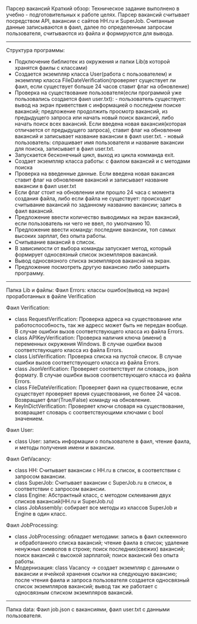 Парсер вакансий
Краткий обзор: Техническое задание выполнено в учебно - подготовительных к работе целях. Парсер вакансий считывает посредством API, вакансии с сайтов HH.ru и SuperJob. Считанные данные записываются в фаил, далее по определенным запросам пользователя, считываются из файла и формируются для вывода.

***************************************************************************************************************************************************************

Структура программы:
- Подключение библиотек из окружения и папки Lib(в которой хранятся фаилы с классами)
- Создается экземпляр класса User(работа с пользователем) и экземпляр класса FileDateVerification(проверяет существует ли фаил, если существует больше 24 часов ставит флаг на обновление)
- Проверка на существование пользователя(если программой уже пользовались создается фаил user.txt):
          - пользователь существует: вывод на экран приветствия с информацией о последнем поиске вакансий; предложение продолжить просмотр вакансий, из                     предыдущего запроса или начать новый поиск вакансий, либо начать поиск всех вакансий. Если введена новая вакансия(которая отличается от предыдущего             запроса), ставит флаг на обновление вакансий и записывает название вакансии в фаил user.txt.
          - новый пользователь: спрашивает имя пользователя и название вакансии для поиска, записывает в фаил user.txt.
- Запускается бесконечный цикл, выход из цикла комманда exit.
- Создает экземпляр класса работы: с фаилом вакансий и с методами поиска
- Проверка на введенные данные. Если введена новая вакансия ставит флаг на обновление вакансий и записывает название вакансии в фаил user.txt
- Если флаг стоит на обновлении или прошло 24 часа с момента создания файла, либо если файла не существует: происходит считывание вакансий по заданному названию вакансии; запись в фаил вакансий.
- Предложение ввести количество выводимых на экран вакансий, если пользователь ни чего не ввел, по умолчанию 10.
- Предложение ввести команду: последние вакансии, топ самых высоких зарплат, без опыта работы.
- Считывание вакансий в список.
- В зависимости от выбора команды запускает метод, который формирует односвязный список экземпляров вакансий.
- Вывод односвязного списка экземпляров вакансий на экран.
- Предложение посмотреть другую вакансию либо завершить программу.

***************************************************************************************************************************************************************

Папка Lib и файлы:
Фаил Errors: классы ошибок(вывод на экран) проработанных в файле Verification

Фаил Verification:
- class RequestVerification: Проверка адреса на существование или работоспособность, так же адресс может быть не передан вообще. В случае ошибки вызов соответствующего класса из файла Errors.
- class APIKeyVerification: Проверка наличия ключа (имени) в переменных окружения Windows. В случае ошибки вызов соответствующего класса из файла Errors.
- class ListVerification: Проверка списка на пустой список. В случае ошибки вызов соответствующего класса из файла Errors.
- class JsonVerification: Проверяет соответствует ли словарь, json формату. В случае ошибки вызов соответствующего класса из файла Errors.
- class FileDateVerification: Проверяет фаил на существование, если существует проверяет время существования, не более 24 часов. Возвращает флаг(True/False) команду на обновление.
- KeyInDictVerification: Проверяет ключи словаря на существование, возвращает словарь с соответствующими ключами с bool значением.
                  
Фаил User:
- class User: запись информации о пользователе в фаил, чтение фаила, и методы получения имени и вакансии.
                  
Фаил GetVacancy:
- class HH: Считывает вакансии с HH.ru в список, в соответствии с запросом вакансии.
- class SuperJob: Считывает вакансии с SuperJob.ru в список, в соответствии с запросом вакансии.
- class Engine: Абстрактный класс, с методом склеивания двух списков вакансий(HH.ru и SuperJob.ru)
- class JobAssembly: собирает все методы из классов SuperJob и Engine в один класс.

Фаил JobProcessing:
- class JobProcessing: обладает методами: запись в фаил склеенного и обработанного списка вакансий; чтение фаила в список; удаление ненужных символов в строке; поиск последних(свежих) вакансий; поиск вакансий с высокой зарплатой; поиск вакансий без опыта работы.
- Модернизация: class Vacancy -> создает экземпляр с данными о вакансии и ячейкой хранения ссылки на следующую вакансию; после чтения фаила и запроса пользователя создается односвязный список экземпляров вакансий; вывод так же работает с односвязным списком экземпляров вакансий.
                  
***************************************************************************************************************************************************************

Папка data: Фаил job.json с вакансиями, фаил user.txt с данными пользователя.
